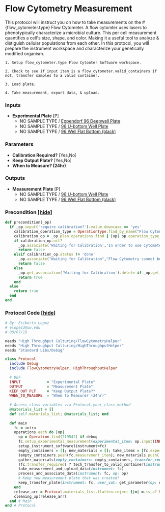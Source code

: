 # Flow Cytometry Measurement

This protocol will instruct you on how to take measurements on the #{flow_cytometer.type} Flow Cytometer.
A flow cytomter uses lasers to phenotypically characterize a microbial culture.
This per cell measurement quantifies a cell's size, shape, and color. Making it a useful tool to analyze & distiguish cellular populations from each other.
In this protocol, you will prepare the instrument workspace and characterize your genetically modified organism.

    1. Setup flow_cytometer.type Flow Cytomter Software workspace.
    
    2. Check to see if input item is a flow_cytometer.valid_containers if not, transfer samples to a valid container.
    
    3. Load plate.
    
    4. Take measurement, export data, & upload.
### Inputs


- **Experimental Plate** [P]  
  - NO SAMPLE TYPE / <a href='#' onclick='easy_select("Containers", "Eppendorf 96 Deepwell Plate")'>Eppendorf 96 Deepwell Plate</a>
  - NO SAMPLE TYPE / <a href='#' onclick='easy_select("Containers", "96 U-bottom Well Plate")'>96 U-bottom Well Plate</a>
  - NO SAMPLE TYPE / <a href='#' onclick='easy_select("Containers", "96 Well Flat Bottom (black)")'>96 Well Flat Bottom (black)</a>

### Parameters

- **Calibration Required?** [Yes,No]
- **Keep Output Plate?** [Yes,No]
- **When to Measure? (24hr)** 

### Outputs


- **Measurement Plate** [P]  
  - NO SAMPLE TYPE / <a href='#' onclick='easy_select("Containers", "96 U-bottom Well Plate")'>96 U-bottom Well Plate</a>
  - NO SAMPLE TYPE / <a href='#' onclick='easy_select("Containers", "96 Well Flat Bottom (black)")'>96 Well Flat Bottom (black)</a>

### Precondition <a href='#' id='precondition'>[hide]</a>
```ruby
def precondition(_op)
  if _op.input('require calibration?').value.downcase == 'yes'
    calibration_operation_type = OperationType.find_by_name("Flow Cytometry Calibration")
    calibration_op = _op.plan.operations.find { |op| op.operation_type_id == calibration_operation_type.id}
    if calibration_op.nil?
      _op.associate('Waiting for Calibration','In order to use Cytometer, `Cytometer Bead Calibration` must be run in the same plan')
      return false
    elsif calibration_op.status != 'done'
      _op.associate("Waiting for Calibration","Flow Cytometry cannot begin until Cytometer Calibration completes.")
      return false
    else
      _op.get_association('Waiting for Calibration').delete if _op.get_association('Waiting for Calibration')
      return true
    end
  else
    return true
  end
end
```

### Protocol Code <a href='#' id='protocol'>[hide]</a>
```ruby
# By: Eriberto Lopez
# elopez3@uw.edu
# 08/07/19

needs "High Throughput Culturing/FlowCytometryHelper"
needs "High Throughput Culturing/HighThroughputHelper"
needs "Standard Libs/Debug"

class Protocol
  include Debug
  include FlowCytometryHelper, HighThroughputHelper 
  
  # DEF
  INPUT            = "Experimental Plate"
  OUTPUT           = "Measurement Plate"
  KEEP_OUT_PLT     = "Keep Output Plate?"
  WHEN_TO_MEASURE  = "When to Measure? (24hr)"
  
  # Access class variables via Protocol.your_class_method
  @materials_list = []
  def self.materials_list; @materials_list; end
  
  def main
    fc = intro
    operations.each do |op|
      op = Operation.find(219542) if debug
      fc.setup_experimental_measurement(experimental_item: op.input(INPUT).item, output_fv: op.output(OUTPUT))
      setup_instrument_software(instrument=fc)
      empty_containers = []; new_materials = []; take_items = [fc.experimental_item]
      (empty_containers.push(fc.measurement_item); new_materials.push('P1000 Multichannel', 'Area Seal')) unless !fc.transfer_required
      gather_materials(empty_containers: empty_containers, transfer_required: fc.transfer_required, new_materials: new_materials, take_items: take_items)
      (fc.transfer_required) ? tech_transfer_to_valid_container(instrument: fc, output_fieldValue: op.output(OUTPUT)) : op.pass(INPUT, OUTPUT)
      take_measurement_and_upload_data(instrument: fc)
      process_and_associate_data(instrument: fc, op: op)
      # Keep new measurement plate that was created?
      keep_transfer_plate(instrument: fc, user_val: get_parameter(op: op, fv_str: KEEP_OUT_PLT).to_s.upcase)
    end
    release_arr = Protocol.materials_list.flatten.reject {|m| m.is_a? String }.uniq
    cleaning_up(release_arr)
  end # Main
end # Protocol

```
